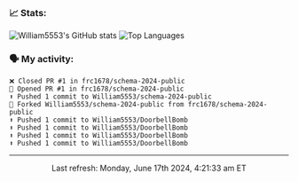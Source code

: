### 📈 Stats:
![William5553's GitHub stats](https://github-readme-stats.vercel.app/api?username=william5553&show_icons=true&theme=dark&include_all_commits=true&count_private=true&hide_border=true)
![Top Languages](https://github-readme-stats.vercel.app/api/top-langs/?username=william5553&langs_count=10&layout=compact&theme=dark&include_all_commits=true&count_private=true&hide_border=true)

### 🗣 My activity:
```
❌ Closed PR #1 in frc1678/schema-2024-public
💪 Opened PR #1 in frc1678/schema-2024-public
⬆️ Pushed 1 commit to William5553/schema-2024-public
🍴 Forked William5553/schema-2024-public from frc1678/schema-2024-public
⬆️ Pushed 1 commit to William5553/DoorbellBomb
⬆️ Pushed 1 commit to William5553/DoorbellBomb
⬆️ Pushed 1 commit to William5553/DoorbellBomb
⬆️ Pushed 1 commit to William5553/DoorbellBomb
```

------------
<p align="center">Last refresh: Monday, June 17th 2024, 4:21:33 am ET</p>
